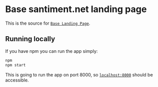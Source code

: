 # Base santiment.net landing page

This is the source for [`Base Landing Page`](https://santiment.net).

## Running locally

If you have npm you can run the app simply:

```bash
npm
npm start
```

This is going to run the app on port 8000, so [`localhost:8000`](http://localhost:8000) should be accessible.
